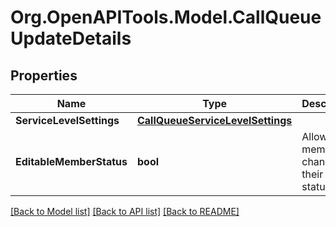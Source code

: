 
# Org.OpenAPITools.Model.CallQueueUpdateDetails

## Properties

Name | Type | Description | Notes
------------ | ------------- | ------------- | -------------
**ServiceLevelSettings** | [**CallQueueServiceLevelSettings**](CallQueueServiceLevelSettings.md) |  | [optional] 
**EditableMemberStatus** | **bool** | Allows members to change their queue status | [optional] 

[[Back to Model list]](../README.md#documentation-for-models)
[[Back to API list]](../README.md#documentation-for-api-endpoints)
[[Back to README]](../README.md)

